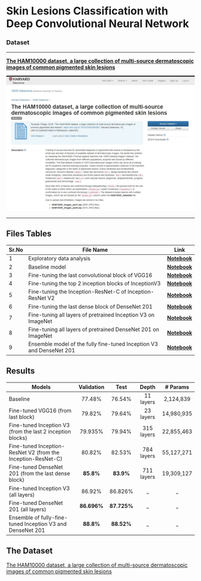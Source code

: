 # Skin Lesions Classification with Deep Convolutional Neural Network

### **Dataset**

---

[**The HAM10000 dataset, a large collection of multi-source dermatoscopic images of common pigmented skin lesions**](https://dataverse.harvard.edu/dataset.xhtml?persistentId=doi:10.7910/DVN/DBW86T)

![](https://github.com/parthmahe/Skin-Disease-Detection-using-Deep-Learning/blob/main/images/dataset.JPG)

---

## Files Tables

| Sr.No | File Name                                                    | Link                                                         |
| ----- | ------------------------------------------------------------ | ------------------------------------------------------------ |
| 1     | Exploratory data analysis                                    | [**Notebook**](http://nbviewer.ipython.org/urls/raw.github.com/parthmahe/Skin-Disease-Detection-using-Deep-learning/main/Notebooks/Skin_Cancer_EDA.ipynb) |
| 2     | Baseline model                                               | [**Notebook**](http://nbviewer.ipython.org/urls/raw.github.com/parthmahe/Skin-Disease-Detection-using-Deep-Learning/main/Notebooks/Baseline_CNN.ipynb) |
| 3     | Fine-tuning the last convolutional block of VGG16            | [**Notebook**](http://nbviewer.ipython.org/urls/raw.github.com/parthmahe/Skin-Disease-Detection-using-Deep-Learning/main/Notebooks/Fine_Tuning_VGG16.ipynb) |
| 4     | Fine-tuning the top 2 inception blocks of InceptionV3        | [**Notebook**](https://nbviewer.jupyter.org/github/parthmahe/Skin-Disease-Detection-using-Deep-Learning/blob/main/Notebooks/Fine_Tuning_InceptionV3.ipynb) |
| 5     | Fine-tuning the Inception-ResNet-C of Inception-ResNet V2    | [**Notebook**](https://nbviewer.jupyter.org/github/parthmahe/Skin-Disease-Detection-using-Deep-Learning/blob/main/Notebooks/Fine_Tuning_InceptionResNet.ipynb) |
| 6     | Fine-tuning the last dense block of DenseNet 201             | **[Notebook](https://nbviewer.jupyter.org/github/parthmahe/Skin-Disease-Detection-using-Deep-Learning/blob/main/Notebooks/Fine_Tuning_DenseNet.ipynb)** |
| 7     | Fine-tuning all layers of pretrained Inception V3 on ImageNet | [**Notebook**](https://nbviewer.jupyter.org/github/parthmahe/Skin-Disease-Detection-using-Deep-Learning/blob/main/Notebooks/Retraining_InceptionV3.ipynb) |
| 8     | Fine-tuning all layers of pretrained DenseNet 201 on ImageNet | [**Notebook**](https://nbviewer.jupyter.org/github/parthmahe/Skin-Disease-Detection-using-Deep-Learning/blob/main/Notebooks/Retraining_DenseNet.ipynb) |
| 9     | Ensemble model of the fully fine-tuned Inception V3 and DenseNet 201 | **[Notebook](https://nbviewer.jupyter.org/github/parthmahe/Skin-Disease-Detection-using-Deep-Learning/blob/main/Notebooks/Ensemble_Models.ipynb)** |



## Results

| Models        | Validation           | Test            |  Depth          | # Params          |
| ------------- |:-------------:| :-------------:| :-------------:| :-------------:|
|   Baseline   | 77.48% |76.54% | 11 layers | 2,124,839 |
|  Fine-tuned VGG16 (from last block)    |  79.82%      |   79.64%  | 23 layers | 14,980,935 |
|  Fine-tuned Inception V3 (from the last 2 inception blocks) |  79.935%   |  79.94% | 315 layers | 22,855,463 |
|  Fine-tuned Inception-ResNet V2 (from the Inception-ResNet-C) | 80.82% | 82.53% | 784 layers | 55,127,271 |
|  Fine-tuned DenseNet 201 (from the last dense block) | **85.8%** | **83.9%**  |  711 layers | 19,309,127 |
|  Fine-tuned Inception V3 (all layers) | 86.92% | 86.826% | _ | _ |
|  Fine-tuned DenseNet 201 (all layers)  | **86.696%** | **87.725%** | _ | _ |
|  Ensemble of fully-fine-tuned Inception V3 and DenseNet 201 | **88.8%** | **88.52%** | _ | _ |


## The Dataset

[The HAM10000 dataset, a large collection of multi-source dermatoscopic images of common pigmented skin lesions](https://dataverse.harvard.edu/dataset.xhtml?persistentId=doi:10.7910/DVN/DBW86T,)
